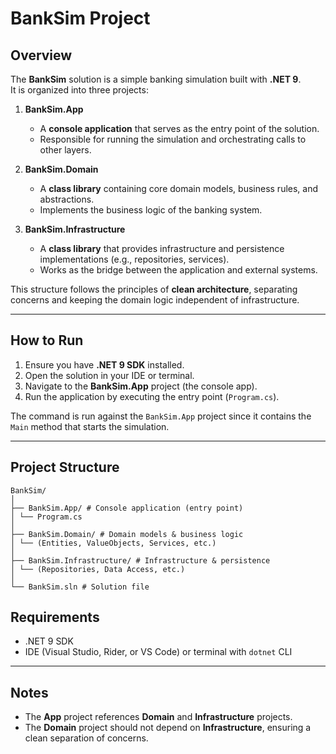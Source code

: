 # BankSim Project

## Overview
The **BankSim** solution is a simple banking simulation built with **.NET 9**.  
It is organized into three projects:

1. **BankSim.App**  
   - A **console application** that serves as the entry point of the solution.  
   - Responsible for running the simulation and orchestrating calls to other layers.

2. **BankSim.Domain**  
   - A **class library** containing core domain models, business rules, and abstractions.  
   - Implements the business logic of the banking system.

3. **BankSim.Infrastructure**  
   - A **class library** that provides infrastructure and persistence implementations (e.g., repositories, services).  
   - Works as the bridge between the application and external systems.

This structure follows the principles of **clean architecture**, separating concerns and keeping the domain logic independent of infrastructure.

---

## How to Run

1. Ensure you have **.NET 9 SDK** installed.  
2. Open the solution in your IDE or terminal.  
3. Navigate to the **BankSim.App** project (the console app).  
4. Run the application by executing the entry point (`Program.cs`).  

The command is run against the `BankSim.App` project since it contains the `Main` method that starts the simulation.

---

## Project Structure

```
BankSim/
│
├── BankSim.App/ # Console application (entry point)
│ └── Program.cs
│
├── BankSim.Domain/ # Domain models & business logic
│ └── (Entities, ValueObjects, Services, etc.)
│
├── BankSim.Infrastructure/ # Infrastructure & persistence
│ └── (Repositories, Data Access, etc.)
│
└── BankSim.sln # Solution file
```

## Requirements
- .NET 9 SDK  
- IDE (Visual Studio, Rider, or VS Code) or terminal with `dotnet` CLI  

---

## Notes
- The **App** project references **Domain** and **Infrastructure** projects.  
- The **Domain** project should not depend on **Infrastructure**, ensuring a clean separation of concerns. 